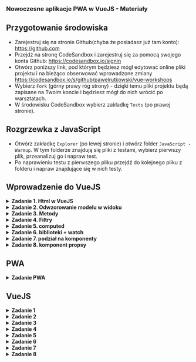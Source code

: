 ### Nowoczesne aplikacje PWA w VueJS - Materiały ###

## Przygotowanie środowiska ##

* Zarejestruj się na stronie Github(chyba że posiadasz już tam konto):
https://github.com
* Przejdź na stronę CodeSandbox i zarejestruj się za pomocą swojego konta Github:
https://codesandbox.io/signin
* Otwórz poniższy link, pod którym będziesz mógł edytować online pliki projektu i na bieżąco obserwować wprowadzone zmiany
https://codesandbox.io/s/github/pawelrutkowski/vue-workshops
* Wybierz `Fork` (górny prawy róg strony) - dzięki temu pliki projektu będą zapisane na Twoim koncie i będziesz mógł do nich wrócić po warsztatach.
* W środowisku CodeSandbox wybierz zakładkę `Tests` (po prawej stronie).

## Rozgrzewka z JavaScript ##

* Otwórz zakładkę `Explorer` (po lewej stronie) i otwórz folder `JavaScript - Warmup`. W tym folderze znajdują się pliki z testami, wybierz pierwszy plik, przeanalizuj go i napraw test.
* Po naprawieniu testu z pierwszego pliku przejdź do kolejnego pliku z folderu i napraw znajdujące się w nich testy.

## Wprowadzenie do VueJS ##

<details>
<summary><strong>Zadanie 1. Html w VueJS</strong></summary>

* Odwzoruj w sekcji “template” widok z poniższego zdjęcia, za pomocą tagów html: h1, button, input, ul, li.

![screenshot](https://github.com/pawelrutkowski/vue-workshops/blob/master/Screenshot.png "Screenshot")



* Dodaj style css dla:
  * tagów html `button`:
```
  border: 1px solid black;
  padding: 2px;
```
  * tagów html “input”:
```
  border: 0px solid black;
  border-bottom: 1px solid black;
  margin-right: 10px;
```

[Rozwiązanie](https://github.com/pawelrutkowski/vue-workshops/compare/master...01_01?expand=1)

</details>

<details>
<summary><strong>Zadanie 2. Odwzorowanie modelu w widoku</strong></summary>

* W sekcji `script`dodaj:
```
export default {
  data: function() {
  }
};

```
* W sekcji `script` popraw funkcję `data` tak aby zwracała obiek z kluczami:
  * `title` - typu string, w którym będzie znajdować się nazwa nagłówka strony
  * `input` - typu string, w którym będzie znajdować się zawartość tagu html `input`
  * `addButtonText` - typu string, w którym będzie znajdować się treść przycisku do dodawania zadań
  * `list` - tablicę z paroma elementami typu string, które będą odpowiadać liście zadań

* W sekcji `template` zastąp wprowadzony tekst wartościami z modelu danych `data`, użyj:
  * Dla tytułu strony i treści przycisku dodawania zadań zapisu `{{}}`
  * Dla wartości pola input dyrektywy `v-model`
  * Dla listy zadań dyrektywy `v-for`, `v-bind:key` i zapisu `{{}}`

[Rozwiązanie](https://github.com/pawelrutkowski/vue-workshops/compare/01_01...01_02?expand=1)

</details>

<details>
<summary><strong>Zadanie 3. Metody</strong></summary>

* Dodaj metodę `addItem`, która:
  * pobierze wartość z elementu `input`
  * doda wartość do tablicy `list`
  * wyczyści wartość pola `input`
* Dodaj do przycisku dodawania zadania - dyrektywę `v-on:click`, która wywoła funkcję `addItem`
* Dodaj do pola input  dyrektywę `v-on:keyup.enter`, która wywoła funkcję `addItem`
* Sprawdź czy działa dodawanie zadań po wciśnięciu przycisku dodania zadania
* Sprawdź czy działa dodawanie zadań przy wciśnięciu klawisza Enter przy wprowadzeniu treści zadania w polu input

[Rozwiązanie](https://github.com/pawelrutkowski/vue-workshops/compare/01_02...01_03?expand=1)

</details>

<details>
<summary><strong>Zadanie 4. Filtry</strong></summary>

* Dodaj filtr `capitalize`, który będzie zwracał tekst w którym tylko pierwsze słowo będzie zaczynać się z dużej litery. Użyj `capitalize` na elementach listy z zadaniami.

[Rozwiązanie](https://github.com/pawelrutkowski/vue-workshops/compare/01_03...01_04?expand=1)

</details>

<details>
<summary><strong>Zadanie 5. computed</strong></summary>

* Dodaj w sekcji `template` tekst z liczbą wszystkich zadań, użyj `computed`

[Rozwiązanie](https://github.com/pawelrutkowski/vue-workshops/compare/01_04...01_05?expand=1)

</details>

<details>
<summary><strong>Zadanie 6. biblioteki + watch</strong></summary>

* Dodaj do projektu bibliotekę `lodash`.
* Popraw tak zawartość sekcji `template` aby tekst przycisku do dodawania zadań zmieniał się w zależności od zawartości elementu `input`. W tym celu użyj `watch` w sekcji `script` i napisz funkcję, która:
  * Jeżeli wartość pola input jest pusta to zwraca `Dodaj zadanie`
  * W innym przypadku zwraca `Dodaj` + wartość pola input

[Rozwiązanie](https://github.com/pawelrutkowski/vue-workshops/compare/01_05...01_06?expand=1)

</details>


<details>
<summary><strong>Zadanie 7. podział na komponenty</strong></summary>

* Dodaj nowy plik `ListItem.Vue` w folderze `src`
* Z pliku `App.vue` wyekstrahuj `<li>{{task | capitalize}}</li>` i filtr `capitalize` do nowo utworzonego pliku
* Komponent powinien przyjmować jako `props` pojedyńcze elementy z tablicy z listą zadań, nazwij ten props `task`, do przekazania argumentu użyj `v-bind:task` w `App.vue`

[Rozwiązanie](https://github.com/pawelrutkowski/vue-workshops/compare/01_06...01_07?expand=1)

</details>

<details>
<summary><strong>Zadanie 8. komponent propsy</strong></summary>

* W `App.vue` dodaj metodę `onClick`, która będzie przyjmować jako argument element typu string i wypisywać w konsoli jego zawartość
* przekaż funkcję do komponentu `ListItem.vue`
* zmodyfikuj `ListItem.vue` tak aby po kliknięciu na niego wykonywała się przekazana funkcja. Jeżeli zrobisz poprawnie zadanie, w zakłądce `console` powinien wyświetlać się log

[Rozwiązanie](https://github.com/pawelrutkowski/vue-workshops/compare/01_07...01_08?expand=1)

</details>

## PWA ##

<details>
<summary><strong>Zadanie PWA</strong></summary>

* Otwórz plik `public/manifest.json` i przeanalizuj go
* Z lewej strony wybierz ikonę rakiety `Deployment`, rozwiń zakładkę `netify` i wybierz `deploy`. Budowanie może zająć chwilę, po tym czasie powinien pojawić się przycisk `Visit`, który prowadzi do strony z aplikacją.
* Otwórz aplikację w nowej karcie i dodaj ją do pulpitu na komputerze lub w telefonie.

</details>

## VueJS ##

<details>
<summary><strong>Zadanie 1</strong></summary>

Obecnie w modelu danych pod kluczem `list` powinna być tablica przechowująca obiekty typu string. zmodyfikuj dodawane elementy, aby zamiast dodawania samego stringu był tworzony obiekt z informacją o wartości i statusie(czy zostało wykonane), np.: `{value: “zadanie1”, checked: false}`

</details>

<details>
<summary><strong>Zadanie 2</strong></summary>

Przy każdym zadaniu dodaj checkbox, którego modyfikowanie będzie zmieniać dane w modelu.


</details>

<details>
<summary><strong>Zadanie 3</strong></summary>

Przy każdym zadaniu dodaj przycisk do usuwania zadania, którego wybranie będzie zmieniać dane w modelu.

</details>

<details>
<summary><strong>Zadanie 4</strong></summary>

Dodaj licznik z liczbą zadań zrobionych

</details>

<details>
<summary><strong>Zadanie 5</strong></summary>

Jeżeli nie ma żadnego zadania dodaj tekst z informacją o braku zadań

</details>

<details>
<summary><strong>Zadanie 6</strong></summary>

Dodaj licznik z liczbą zadań zrobionych

</details>

<details>
<summary><strong>Zadanie 7</strong></summary>

Zamień używane tagi html na te z biblioteki `vuetifyjs` z zakładki components
np: https://vuetifyjs.com/en/components/toolbars

</details>

<details>
<summary><strong>Zadanie 8</strong></summary>

Dodaj bibliotekę `vue-save-state` i wykorzystaj ją do zapisywania listy zadań tak by dane były dostępne po odświeżeniu strony

</details>
